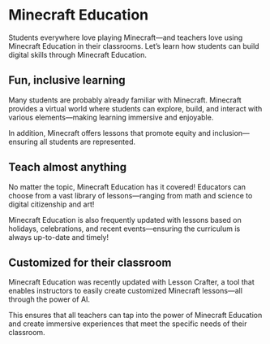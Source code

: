 # Minecraft Education

Students everywhere love playing Minecraft—and teachers love using Minecraft Education in their classrooms. Let’s learn how students can build digital skills through Minecraft Education.

## Fun, inclusive learning

Many students are probably already familiar with Minecraft. Minecraft provides a virtual world where students can explore, build, and interact with various elements—making learning immersive and enjoyable.

In addition, Minecraft offers lessons that promote equity and inclusion—ensuring all students are represented.

## Teach almost anything

No matter the topic, Minecraft Education has it covered! Educators can choose from a vast library of lessons—ranging from math and science to digital citizenship and art!

Minecraft Education is also frequently updated with lessons based on holidays, celebrations, and recent events—ensuring the curriculum is always up-to-date and timely!

## Customized for their classroom

Minecraft Education was recently updated with Lesson Crafter, a tool that enables instructors to easily create customized Minecraft lessons—all through the power of AI.

This ensures that all teachers can tap into the power of Minecraft Education and create immersive experiences that meet the specific needs of their classroom.